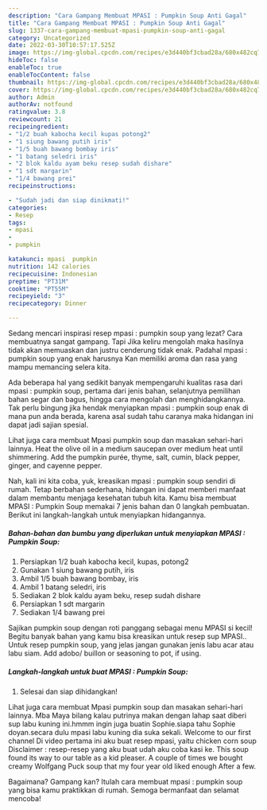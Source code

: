 ```yaml
---
description: "Cara Gampang Membuat MPASI : Pumpkin Soup Anti Gagal"
title: "Cara Gampang Membuat MPASI : Pumpkin Soup Anti Gagal"
slug: 1337-cara-gampang-membuat-mpasi-pumpkin-soup-anti-gagal
category: Uncategorized
date: 2022-03-30T10:57:17.525Z
image: https://img-global.cpcdn.com/recipes/e3d440bf3cbad28a/680x482cq70/mpasi-pumpkin-soup-foto-resep-utama.jpg
hideToc: false
enableToc: true
enableTocContent: false
thumbnail: https://img-global.cpcdn.com/recipes/e3d440bf3cbad28a/680x482cq70/mpasi-pumpkin-soup-foto-resep-utama.jpg
cover: https://img-global.cpcdn.com/recipes/e3d440bf3cbad28a/680x482cq70/mpasi-pumpkin-soup-foto-resep-utama.jpg
author: Admin
authorAv: notfound
ratingvalue: 3.8
reviewcount: 21
recipeingredient:
- "1/2 buah kabocha kecil kupas potong2"
- "1 siung bawang putih iris"
- "1/5 buah bawang bombay iris"
- "1 batang seledri iris"
- "2 blok kaldu ayam beku resep sudah dishare"
- "1 sdt margarin"
- "1/4 bawang prei"
recipeinstructions:

- "Sudah jadi dan siap dinikmati!"
categories:
- Resep
tags:
- mpasi
- 
- pumpkin

katakunci: mpasi  pumpkin 
nutrition: 142 calories
recipecuisine: Indonesian
preptime: "PT31M"
cooktime: "PT55M"
recipeyield: "3"
recipecategory: Dinner

---
```



Sedang mencari inspirasi resep mpasi : pumpkin soup yang lezat? Cara membuatnya sangat gampang. Tapi Jika keliru mengolah maka hasilnya tidak akan memuaskan dan justru cenderung tidak enak. Padahal mpasi : pumpkin soup yang enak harusnya Kan memiliki aroma dan rasa yang mampu memancing selera kita.


Ada beberapa hal yang sedikit banyak mempengaruhi kualitas rasa dari mpasi : pumpkin soup, pertama dari jenis bahan, selanjutnya pemilihan bahan segar dan bagus, hingga cara mengolah dan menghidangkannya. Tak perlu bingung jika hendak menyiapkan mpasi : pumpkin soup enak di mana pun anda berada, karena asal sudah tahu caranya maka hidangan ini dapat jadi sajian spesial.

Lihat juga cara membuat Mpasi pumpkin soup dan masakan sehari-hari lainnya. Heat the olive oil in a medium saucepan over medium heat until shimmering. Add the pumpkin purée, thyme, salt, cumin, black pepper, ginger, and cayenne pepper.


Nah, kali ini kita coba, yuk, kreasikan mpasi : pumpkin soup sendiri di rumah. Tetap berbahan sederhana, hidangan ini dapat memberi manfaat dalam membantu menjaga kesehatan tubuh kita. Kamu bisa membuat MPASI : Pumpkin Soup memakai 7 jenis bahan dan 0 langkah pembuatan. Berikut ini langkah-langkah untuk menyiapkan hidangannya.

<!--inarticleads1-->

##### Bahan-bahan dan bumbu yang diperlukan untuk menyiapkan MPASI : Pumpkin Soup:

1. Persiapkan 1/2 buah kabocha kecil, kupas, potong2
1. Gunakan 1 siung bawang putih, iris
1. Ambil 1/5 buah bawang bombay, iris
1. Ambil 1 batang seledri, iris
1. Sediakan 2 blok kaldu ayam beku, resep sudah dishare
1. Persiapkan 1 sdt margarin
1. Sediakan 1/4 bawang prei


Sajikan pumpkin soup dengan roti panggang sebagai menu MPASI si kecil! Begitu banyak bahan yang kamu bisa kreasikan untuk resep sup MPASI.. Untuk resep pumpkin soup, yang jelas jangan gunakan jenis labu acar atau labu siam. Add adobo/ buillon or seasoning to pot, if using. 

<!--inarticleads2-->

##### Langkah-langkah untuk buat MPASI : Pumpkin Soup:


1. Selesai dan siap dihidangkan!

Lihat juga cara membuat Mpasi pumpkin soup dan masakan sehari-hari lainnya. Mba Maya bilang kalau putrinya makan dengan lahap saat diberi sup labu kuning ini.hmmm ingin juga buatin Sophie.siapa tahu Sophie doyan.secara dulu mpasi labu kuning dia suka sekali. Welcome to our first channel Di video pertama ini aku buat resep mpasi, yaitu chicken corn soup Disclaimer : resep-resep yang aku buat udah aku coba kasi ke. This soup found its way to our table as a kid pleaser. A couple of times we bought creamy Wolfgang Puck soup that my four year old liked enough After a few. 

Bagaimana? Gampang kan? Itulah cara membuat mpasi : pumpkin soup yang bisa kamu praktikkan di rumah. Semoga bermanfaat dan selamat mencoba!
